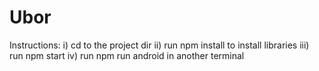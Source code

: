 # Ubor
 
Instructions: 
i) cd to the project dir
ii) run npm install to install libraries
iii) run npm start
iv) run npm run android in another terminal
